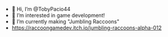 - 👋 Hi, I’m @TobyPacio44
- 👀 I’m interested in game development!
- 🌱 I’m currently making "Jumbling Raccoons"
- https://raccoongamedev.itch.io/jumbling-raccoons-alpha-012

<!---
TobyPacio44/TobyPacio44 is a ✨ special ✨ repository because its `README.md` (this file) appears on your GitHub profile.
You can click the Preview link to take a look at your changes.
--->
